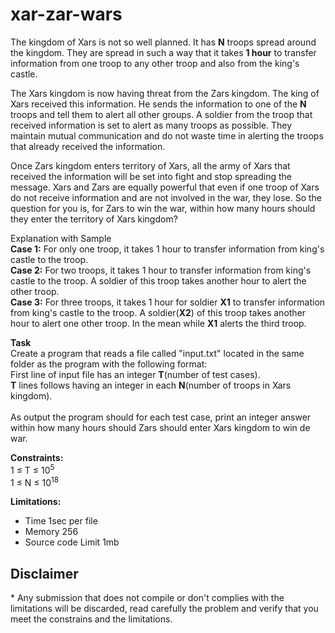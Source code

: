 # xar-zar-wars

The kingdom of Xars is not so well planned. It has **N** troops spread around the kingdom. They are spread in such a way that it takes **1 hour** to transfer information from one troop to any other troop and also from the king's castle.

The Xars kingdom is now having threat from the Zars kingdom. The king of Xars received this information. He sends the information to one of the **N** troops and tell them to alert all other groups. A soldier from the troop that received information is set to alert as many troops as possible. They maintain mutual communication and do not waste time in alerting the troops that already received the information.

Once Zars kingdom enters territory of Xars, all the army of Xars that received the information will be set into fight and stop spreading the message. Xars and Zars are equally powerful that even if one troop of Xars do not receive information and are not involved in the war, they lose. So the question for you is, for Zars to win the war, within how many hours should they enter the territory of Xars kingdom?

Explanation with Sample </br>
**Case 1:** For only one troop, it takes 1 hour to transfer information from king's castle to the troop.  
**Case 2:** For two troops, it takes 1 hour to transfer information from king's castle to the troop. A soldier of this troop takes another hour to alert the other troop.  
**Case 3:** For three troops, it takes 1 hour for soldier **X1** to transfer information from king's castle to the troop. A soldier(**X2**) of this troop takes another hour to alert one other troop. In the mean while **X1** alerts the third troop.

**Task**</br>
Create a program that reads a file called "input.txt" located in the same folder as the program with the following format:</br>
First line of input file has an integer **T**(number of test cases).  </br>
**T** lines follows having an integer in each **N**(number of troops in Xars kingdom).
</br></br>
As output the program should for each test case, print an integer answer within how many hours should Zars should enter Xars kingdom to win de war.

**Constraints:**  
1 &le; T &le; 10<sup>5</sup>  
1 &le; N &le; 10<sup>18</sup>


<b>Limitations:</b>
<ul>
<li>Time 1sec per file</li>
<li>Memory 256</li>
<li>Source code Limit 1mb</li>
</ul>

<h2>Disclaimer</h2>
<p>* Any submission that does not compile or don't complies with the limitations will be discarded, read carefully the problem and verify that you meet the constrains and the limitations.</p>


